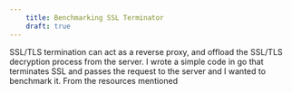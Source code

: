 ```yaml
---
    title: Benchmarking SSL Terminator
    draft: true
---
```


SSL/TLS termination can act as a reverse proxy, and offload the SSL/TLS decryption process from the server. I wrote a simple code in go that terminates SSL and passes the request to the server and I wanted to benchmark it.
From the resources mentioned 
